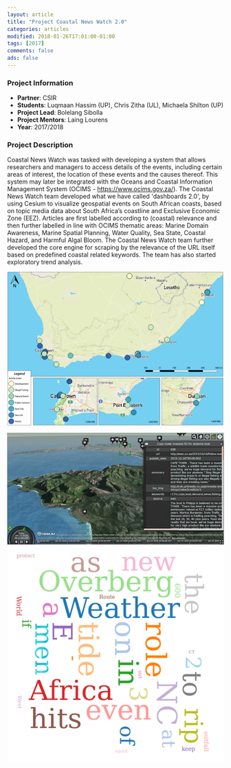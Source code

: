 ```yaml
---
layout: article
title: "Project Coastal News Watch 2.0"
categories: articles
modified: 2018-01-26T17:01:00-01:00
tags: [2017]
comments: false
ads: false
---
```



### Project Information

* **Partner**: CSIR
* **Students**: Luqmaan Hassim (UP), Chris Zitha (UL), Michaela Shilton (UP)
* **Project Lead**: Bolelang Sibolla
* **Project Mentors**: Laing Lourens
* **Year**: 2017/2018

### Project Description

Coastal News Watch was tasked with developing a system that allows researchers and managers to access details of the events, including certain areas of interest, the location of these events and the causes thereof. This system may later be integrated with the Oceans and Coastal Information Management System (OCIMS - https://www.ocims.gov.za/). The Coastal News Watch team developed what we have called 'dashboards 2.0', by using Cesium to visualize geospatial events on South African coasts, based on topic media data about South Africa’s coastline and Exclusive Economic Zone (EEZ). Articles are first labelled according to (coastal) relevance and then further labelled in line with OCIMS thematic areas: Marine Domain Awareness, Marine Spatial Planning, Water Quality, Sea State, Coastal Hazard, and Harmful Algal Bloom. The Coastal News Watch team further developed the core engine for scraping by the relevance of the URL itself based on predefined coastal related keywords. The team has also started exploratory trend analysis.

![Dashboard](/images/map3-cnews.png)

![Dashboard](/images/dashboard-cnews.png)

![Dashboard](/images/word_cloud-cnews.png)

